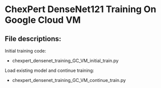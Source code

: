 # ChexPert DenseNet121 Training On Google Cloud VM

## File descriptions:

Initial training code:

* chexpert_densenet_training_GC_VM_initial_train.py


Load existing model and continue training:

* chexpert_densenet_training_GC_VM_continue_train.py
